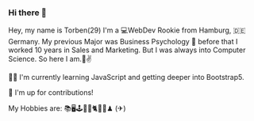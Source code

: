 ### Hi there 👋

Hey, my name is Torben(29) I'm a 💻WebDev Rookie from Hamburg, 🇩🇪 Germany. My previous Major was Business Psychology 🧠 before that I worked 10 years in Sales and Marketing. But I was always into Computer Science. So here I am.🖖✌

👨‍💻 I'm currently learning JavaScript and getting deeper into Bootstrap5.

🐙 I'm up for contributions!


My Hobbies are:
📚🖥🕹🌌🍜🐈🏋️‍♂️♟ (✈)

